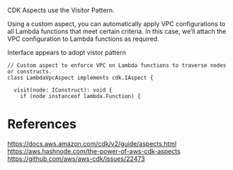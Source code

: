 CDK Aspects use the Visitor Pattern.


Using a custom aspect, 
you can automatically apply VPC configurations to all Lambda functions that meet certain criteria. 
In this case, we’ll attach the VPC configuration to Lambda functions as required.

Interface appears to adopt vistor pattern
```
// Custom aspect to enforce VPC on Lambda functions to traverse nodes or constructs.
class LambdaVpcAspect implements cdk.IAspect {

  visit(node: IConstruct): void {
    if (node instanceof lambda.Function) {

```
# References
https://docs.aws.amazon.com/cdk/v2/guide/aspects.html
https://aws.hashnode.com/the-power-of-aws-cdk-aspects
https://github.com/aws/aws-cdk/issues/22473
